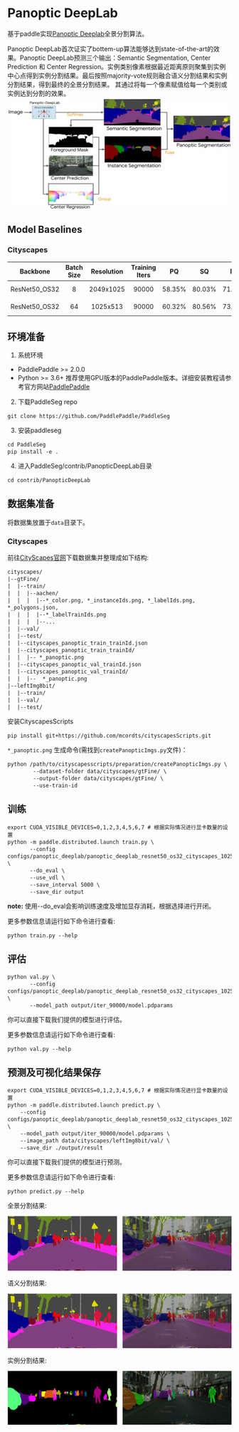 
# Panoptic DeepLab

基于paddle实现[Panoptic Deeplab](https://arxiv.org/abs/1911.10194)全景分割算法。

Panoptic DeepLab首次证实了bottem-up算法能够达到state-of-the-art的效果。Panoptic DeepLab预测三个输出：Semantic Segmentation, Center Prediction 和 Center Regression。实例类别像素根据最近距离原则聚集到实例中心点得到实例分割结果。最后按照majority-vote规则融合语义分割结果和实例分割结果，得到最终的全景分割结果。
其通过将每一个像素赋值给每一个类别或实例达到分割的效果。
![](./docs/panoptic_deeplab.jpg)

## Model Baselines

### Cityscapes
| Backbone | Batch Size |Resolution | Training Iters | PQ | SQ | RQ | AP | mIoU | Links |
|:-:|:-:|:-:|:-:|:-:|:-:|:-:|:-:|:-:|:-:|
|ResNet50_OS32| 8  | 2049x1025|90000|58.35%|80.03%|71.52%|25.80%|79.18%|[model](https://bj.bcebos.com/paddleseg/dygraph/pnoptic_segmentation/panoptic_deeplab_resnet50_os32_cityscapes_2049x1025_bs1_90k_lr00005/model.pdparams) \| [log](https://bj.bcebos.com/paddleseg/dygraph/pnoptic_segmentation/panoptic_deeplab_resnet50_os32_cityscapes_2049x1025_bs1_90k_lr00005/train.log)|
|ResNet50_OS32| 64 | 1025x513|90000|60.32%|80.56%|73.56%|26.77%|79.67%|[model](https://bj.bcebos.com/paddleseg/dygraph/pnoptic_segmentation/panoptic_deeplab_resnet50_os32_cityscapes_1025x513_bs8_90k_lr00005/model.pdparams) \| [log](https://bj.bcebos.com/paddleseg/dygraph/pnoptic_segmentation/panoptic_deeplab_resnet50_os32_cityscapes_1025x513_bs8_90k_lr00005/train.log)|

## 环境准备

1. 系统环境
* PaddlePaddle >= 2.0.0
* Python >= 3.6+
推荐使用GPU版本的PaddlePaddle版本。详细安装教程请参考官方网站[PaddlePaddle](https://www.paddlepaddle.org.cn/install/quick?docurl=/documentation/docs/zh/install/pip/windows-pip.html)

2. 下载PaddleSeg repo
```shell
git clone https://github.com/PaddlePaddle/PaddleSeg
```

3. 安装paddleseg
```shell
cd PaddleSeg
pip install -e .
```

4. 进入PaddleSeg/contrib/PanopticDeepLab目录
```shell
cd contrib/PanopticDeepLab
```

## 数据集准备

将数据集放置于`data`目录下。

### Cityscapes

前往[CityScapes官网](https://www.cityscapes-dataset.com/)下载数据集并整理成如下结构:

```
cityscapes/
|--gtFine/
|  |--train/
|  |  |--aachen/
|  |  |  |--*_color.png, *_instanceIds.png, *_labelIds.png, *_polygons.json,
|  |  |  |--*_labelTrainIds.png
|  |  |  |--...
|  |--val/
|  |--test/
|  |--cityscapes_panoptic_train_trainId.json
|  |--cityscapes_panoptic_train_trainId/
|  |  |-- *_panoptic.png
|  |--cityscapes_panoptic_val_trainId.json
|  |--cityscapes_panoptic_val_trainId/
|  |  |--  *_panoptic.png
|--leftImg8bit/
|  |--train/
|  |--val/
|  |--test/

```

安装CityscapesScripts
```shell
pip install git+https://github.com/mcordts/cityscapesScripts.git
```

`*_panoptic.png` 生成命令(需找到`createPanopticImgs.py`文件)：
```shell
python /path/to/cityscapesscripts/preparation/createPanopticImgs.py \
        --dataset-folder data/cityscapes/gtFine/ \
        --output-folder data/cityscapes/gtFine/ \
        --use-train-id
```

## 训练
```shell
export CUDA_VISIBLE_DEVICES=0,1,2,3,4,5,6,7 # 根据实际情况进行显卡数量的设置
python -m paddle.distributed.launch train.py \
       --config configs/panoptic_deeplab/panoptic_deeplab_resnet50_os32_cityscapes_1025x513_bs8_90k_lr00005.yml \
       --do_eval \
       --use_vdl \
       --save_interval 5000 \
       --save_dir output
```

**note:** 使用--do_eval会影响训练速度及增加显存消耗，根据选择进行开闭。

更多参数信息请运行如下命令进行查看:
```shell
python train.py --help
```

## 评估
```shell
python val.py \
       --config configs/panoptic_deeplab/panoptic_deeplab_resnet50_os32_cityscapes_1025x513_bs8_90k_lr00005.yml \
       --model_path output/iter_90000/model.pdparams
```
你可以直接下载我们提供的模型进行评估。

更多参数信息请运行如下命令进行查看:
```shell
python val.py --help
```

## 预测及可视化结果保存
```shell
export CUDA_VISIBLE_DEVICES=0,1,2,3,4,5,6,7 # 根据实际情况进行显卡数量的设置
python -m paddle.distributed.launch predict.py \
    --config configs/panoptic_deeplab/panoptic_deeplab_resnet50_os32_cityscapes_1025x513_120k.yml \
    --model_path output/iter_90000/model.pdparams \
    --image_path data/cityscapes/leftImg8bit/val/ \
    --save_dir ./output/result
```
你可以直接下载我们提供的模型进行预测。

更多参数信息请运行如下命令进行查看:
```shell
python predict.py --help
```
全景分割结果:
<center>
    <img src="docs/visualization_panoptic.png">
</center>

语义分割结果:
<center>
    <img src="docs/visualization_semantic.png">
</center>

实例分割结果:
<center>
    <img src="docs/visualization_instance.png">
</center>
